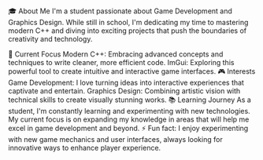 🎓 About Me
I'm a student passionate about Game Development and Graphics Design. While still in school, I'm dedicating my time to mastering modern C++ and diving into exciting projects that push the boundaries of creativity and technology.

🚀 Current Focus
Modern C++: Embracing advanced concepts and techniques to write cleaner, more efficient code.
ImGui: Exploring this powerful tool to create intuitive and interactive game interfaces.
🎮 Interests
Game Development: I love turning ideas into interactive experiences that captivate and entertain.
Graphics Design: Combining artistic vision with technical skills to create visually stunning works.
📚 Learning Journey
As a student, I'm constantly learning and experimenting with new technologies. My current focus is on expanding my knowledge in areas that will help me excel in game development and beyond.
⚡ Fun fact:
I enjoy experimenting with new game mechanics and user interfaces, always looking for innovative ways to enhance player experience.
